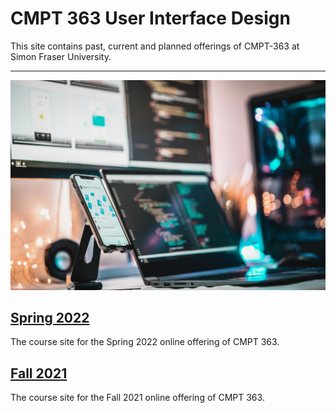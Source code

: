 # CMPT 363 User Interface Design

This site contains past, current and planned offerings of CMPT-363 at Simon Fraser University.

---

![CMPT-363 Hub](assets/images/firos-nv-Z2c6ounF-iE-unsplash.jpg ':class=banner-tall-image')

## [Spring 2022](221/home.md)
The course site for the Spring 2022 online offering of CMPT 363.

## [Fall 2021](213/home.md)
The course site for the Fall 2021 online offering of CMPT 363.
